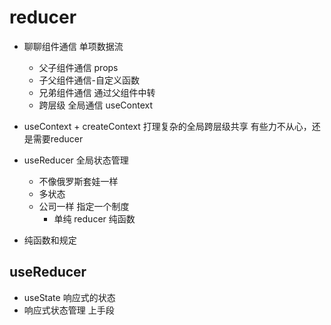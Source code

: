 # reducer

- 聊聊组件通信
  单项数据流
  - 父子组件通信 props
  - 子父组件通信-自定义函数   
  - 兄弟组件通信  通过父组件中转
  - 跨层级 全局通信  useContext

- useContext + createContext 打理复杂的全局跨层级共享
  有些力不从心，还是需要reducer
- useReducer 全局状态管理
  - 不像俄罗斯套娃一样
  - 多状态
  - 公司一样 指定一个制度
     - 单纯  reducer 纯函数

- 纯函数和规定

## useReducer
- useState 响应式的状态
- 响应式状态管理
    上手段
     

